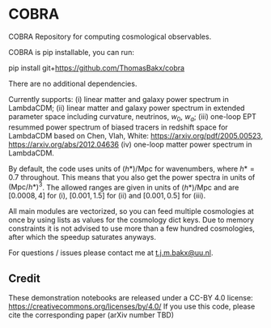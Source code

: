 # COBRA
COBRA Repository for computing cosmological observables.

COBRA is pip installable, you can run: 

pip install git+https://github.com/ThomasBakx/cobra

There are no additional dependencies.

Currently supports: (i) linear matter and galaxy power spectrum in LambdaCDM; (ii) linear matter and galaxy power spectrum in extended parameter space including curvature, neutrinos, $w_0$, $w_a$; (iii) one-loop EPT resummed power spectrum of biased tracers in redshift space for LambdaCDM based on Chen, Vlah, White: https://arxiv.org/pdf/2005.00523, https://arxiv.org/abs/2012.04636 (iv) one-loop matter power spectrum in LambdaCDM.

By default, the code uses units of $(h*)/\text{Mpc}$ for wavenumbers, where $h* = 0.7$ throughout. This means that you also get the power spectra in units of $(\text{Mpc}/h*)^3$. The allowed ranges are given in units of $(h*)/\text{Mpc}$ and are $[0.0008,4]$ for (i), $[0.001,1.5]$ for (ii) and $[0.001,0.5]$ for (iii).   

All main modules are vectorized, so you can feed multiple cosmologies at once by using lists as values for the cosmology dict keys. Due to memory constraints it is not advised to use more than a few hundred cosmologies, after which the speedup saturates anyways. 

For questions / issues please contact me at t.j.m.bakx@uu.nl.

## Credit

These demonstration notebooks are released under a CC-BY 4.0 license: https://creativecommons.org/licenses/by/4.0/
If you use this code, please cite the corresponding paper (arXiv number TBD)
